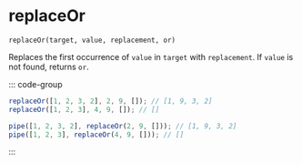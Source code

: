 # replaceOr

`replaceOr(target, value, replacement, or)`

Replaces the first occurrence of `value` in `target` with `replacement`. If `value` is not found, returns `or`.

::: code-group

```ts [data-first]
replaceOr([1, 2, 3, 2], 2, 9, []); // [1, 9, 3, 2]
replaceOr([1, 2, 3], 4, 9, []); // []
```

```ts [data-last]
pipe([1, 2, 3, 2], replaceOr(2, 9, [])); // [1, 9, 3, 2]
pipe([1, 2, 3], replaceOr(4, 9, [])); // []
```

:::
